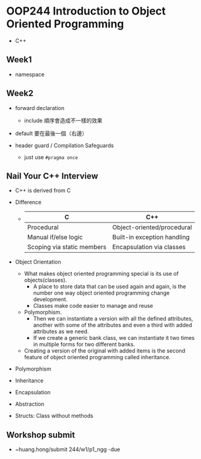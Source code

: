 # OOP244   Introduction to Object Oriented Programming

- C++

## Week1

- namespace

## Week2

- forward declaration
  - include 順序會造成不一樣的效果
- default 要在最後一個（右邊）

- header guard / Compilation Safeguards
  - just use `#pragma once`

## Nail Your C++ Interview

- C++ is derived from C
- Difference
  - | **C**                      | **C++**                     |
    |----------------------------|-----------------------------|
    | Procedural                 | Object-oriented/procedural  |
    | Manual if/else logic       | Built-in exception handling |
    | Scoping via static members | Encapsulation via classes   |
- Object Orientation
  - What makes object oriented programming special is its use of objects(classes).
    - A place to store data that can be used again and again, is the number one way object oriented programming change development.
    - Classes make code easier to manage and reuse
  - Polymorphism.
    - Then we can instantiate a version with all the defined attributes, another with some of the attributes and even a third with added attributes as we need.
    - If we create a generic bank class, we can instantiate it two times in multiple forms for two different banks.
  - Creating a version of the original with added items is the second feature of object oriented programming called inheritance.
- Polymorphism
- Inheritance
- Encapsulation
- Abstraction

- Structs: Class without methods



## Workshop submit

- ~huang.hong/submit 244/w1/p1_ngg -due